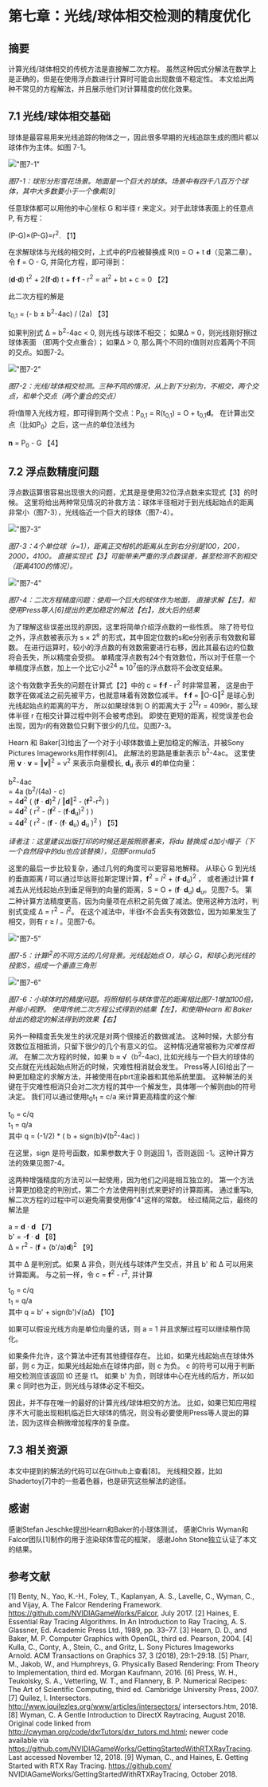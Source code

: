 # 第七章：光线/球体相交检测的精度优化


## 摘要
计算光线/球体相交的传统方法是直接解二次方程。
虽然这种因式分解法在数学上是正确的，但是在使用浮点数进行计算时可能会出现数值不稳定性。
本文给出两种不常见的方程解法，并且展示他们对计算精度的优化效果。


## 7.1 光线/球体相交基础
球体是最容易用来光线追踪的物体之一，因此很多早期的光线追踪生成的图片都以球体作为主体。如图 7-1。

!["图7-1"](Figure7-1.jpeg) 

*图7-1：球形分形雪花场景。地面是一个巨大的球体。场景中有四千八百万个球体，其中大多数要小于一个像素[9]*

任意球体都可以用他的中心坐标 G 和半径 r 来定义。对于此球体表面上的任意点P, 有方程：

(P-G)×(P-G)=r<sup>2</sup>.     【1】

在求解球体与光线的相交时，上式中的P应被替换成 R(t) = O + t **d**（见第二章）。令 **f** = O - G, 并简化方程，即可得到：

(**d**⋅**d**) t<sup>2</sup> + 2(**f**⋅**d**) t + **f**⋅**f** - r<sup>2</sup> = at<sup>2</sup> + bt + c = 0      【2】

此二次方程的解是

t<sub>0,1</sub> = (- b ± b<sup>2</sup>-4ac) / (2a)     【3】

如果判别式 Δ = b<sup>2</sup>-4ac < 0, 则光线与球体不相交；
如果Δ = 0，则光线刚好擦过球体表面 （即两个交点重合）；
如果Δ > 0, 那么两个不同的t值则对应着两个不同的交点。如图7-2。

!["图7-2"](Figure7-2.png) 

*图7-2：光线/球体相交检测。三种不同的情况，从上到下分别为，不相交，两个交点，和单个交点（两个重合的交点）* 

将t值带入光线方程，即可得到两个交点：P<sub>0,1</sub> = R(t<sub>0,1</sub>) = O + t<sub>0,1</sub>**d**。
在计算出交点（比如P<sub>0</sub>）之后，这一点的单位法线为

**n** = P<sub>0</sub> - G        【4】


## 7.2 浮点数精度问题
浮点数运算很容易出现很大的问题，尤其是是使用32位浮点数来实现式【3】的时候。
这里将给出两种常见情况的补救方法：球体半径相对于到光线起始点的距离非常小（图7-3），光线临近一个巨大的球体（图7-4）。

!["图7-3"](Figure7-3.png)

*图7-3：4个单位球（r=1），距离正交相机的距离从左到右分别是100，200，2000，4100。
直接实现式【3】可能带来严重的浮点数误差，甚至检测不到相交（距离4100的情况）。*

!["图7-4"](Figure7-4.png) 

*图7-4：二次方程精度问题：使用一个巨大的球体作为地面，
直接求解【左】，和使用Press等人[6]提出的更加稳定的解法【右】，放大后的结果*

为了理解这些误差出现的原因，这里将简单介绍浮点数的一些性质。
除了符号位之外，浮点数被表示为 s × 2<sup>e</sup> 的形式，其中固定位数的s和e分别表示有效数和幂数。
在进行运算时，较小的浮点数的有效数需要进行右移，因此其最右边的位数将会丢失，所以精度会受损。
单精度浮点数有24个有效数位，所以对于任意一个单精度浮点数，加上一个比它小2<sup>24</sup> ≈ 10<sup>7</sup>倍的浮点数将不会改变结果。

这个有效数字丢失的问题在计算式【2】中的 c = **f**⋅**f** - r<sup>2</sup> 时非常显著，
这是由于数字在做减法之前先被平方，也就意味着有效数位减半。
**f**⋅**f** = ‖O-G‖<sup>2</sup> 是球心到光线起始点的距离的平方，
所以如果球体到 O 的距离大于 2<sup>12</sup>r = 4096r，那么球体半径 r 在相交计算过程中则不会被考虑到。
即使在更短的距离，视觉误差也会出现，因为r的有效数位只剩下很少的几位。见图7-3。

Hearn 和 Baker[3]给出了一个对于小球体数值上更加稳定的解法，并被Sony Pictures Imageworks用作样例[4]。
此解法的思路是重新表示  b<sup>2</sup>-4ac。
这里使用 **v** ⋅ **v** = ‖**v**‖<sup>2</sup> = v<sup>2</sup> 来表示向量模长, **d**<sub>u</sub> 表示 **d**的单位向量：

  b<sup>2</sup>-4ac                                                                                                 <br>
= 4a (b<sup>2</sup>/(4a) - c)                                                                                       <br>
= 4**d**<sup>2</sup> ( (**f** ⋅ **d**)<sup>2</sup> / ‖**d**‖<sup>2</sup>  -  (**f**<sup>2</sup>-r<sup>2</sup>) )    <br>
= 4**d**<sup>2</sup> ( r<sup>2</sup> -  (**f**<sup>2</sup> - (**f**⋅**d**<sub>u</sub>)<sup>2</sup>  ) )             <br>
= 4**d**<sup>2</sup> ( r<sup>2</sup> -  (**f** - (**f**⋅ **d**<sub>u</sub>) **d**<sub>u</sub> )<sup>2</sup> )     【5】

*译者注：这里建议出版打印的时候还是按照原著来，将du 替换成 d加小帽子（下一个自然段中的du也应该替换），见图Formula5*

这里的最后一步比较复杂，通过几何的角度可以更容易地解释。
从球心 G 到光线的垂直距离 *l* 可以通过毕达哥拉斯定理计算，**f**<sup>2</sup> = *l*<sup>2</sup> + (**f**⋅**d**<sub>u</sub>)<sup>2</sup> ，
或者通过计算 **f** 减去从光线起始点到垂足得到的向量的距离，S = O + (**f**⋅ **d**<sub>u</sub>) **d**<sub>u</sub>。见图7-5。
第二种计算方法精度更高，因为向量项在点积之前先做了减法。使用这种方法时，判别式变成 Δ = r<sup>2</sup> − *l*<sup>2</sup>。
在这个减法中，半径r不会丢失有效数位，因为如果发生了相交，则有 r ≥ *l* 。见图7-6。

!["图7-5"](Figure7-5.png) 

*图7-5：计算l<sup>2</sup>的不同方法的几何背景。光线起始点 O，球心 G，和球心到光线的投影S，组成一个垂直三角形*

!["图7-6"](Figure7-6.png)

*图7-6：小球体时的精度问题。将照相机与球体雪花的距离相比图7-1增加100倍，并缩小视野。
使用传统二次方程公式得到的结果【左】，和使用Hearn 和 Baker给出的稳定的解法得到的效果【右】*

另外一种精度丢失发生的状况是对两个很接近的数做减法。
这种时候，大部分有效数位互相抵消，只留下很少的几个有意义的位。
这种情况通常被称为*灾难性相消*。
在解二次方程的时候，如果 b ≈ √（b<sup>2</sup>-4ac), 比如光线与一个巨大的球体的交点就在光线起始点附近的时候，灾难性相消就会发生。
Press等人[6]给出了一种更加稳定的求解方法，并被使用在pbrt渲染器和其他系统里面。
这种解法的关键在于灾难性相消只会对二次方程的其中一个解发生，具体哪一个解则由b的符号决定。
我们可以通过使用t<sub>0</sub>t<sub>1</sub> = c/a 来计算更高精度的这个解:

t<sub>0</sub> = c/q                                      <br>
t<sub>1</sub> = q/a                                      <br>
其中 q = (-1/2) * ( b + sign(b)√(b<sup>2</sup>-4ac) )     <br>

在这里，sign 是符号函数，如果参数大于 0 则返回 1，否则返回 -1。这种计算方法的效果见图7-4。

这两种增强精度的方法可以一起使用，因为他们之间是相互独立的。
第一个方法计算更加稳定的判别式，第二个方法使用判别式来更好的计算距离。
通过重写b, 解二次方程的过程中可以避免需要使用像"4"这样的常数。
经过精简之后，最终的解法是

a = **d** ⋅ **d**         【7】<br>
b' = -**f** ⋅ **d**       【8】<br>
Δ = r<sup>2</sup> - (**f** + (b'/a)**d**)<sup>2</sup>   【9】

其中 Δ 是判别式。如果 Δ 非负，则光线与球体产生交点，并且 b' 和 Δ 可以用来计算距离。
与之前一样，令 c = **f**<sup>2</sup> - r<sup>2</sup>, 并计算 

t<sub>0</sub> = c/q  <br>
t<sub>1</sub> = q/a  <br>
其中 q = b' + sign(b')√(aΔ)        【10】

如果可以假设光线方向是单位向量的话，则 a = 1 并且求解过程可以继续稍作简化。

如果条件允许，这个算法中还有其他捷径存在。
比如，如果光线起始点在球体外部，则 c 为正，如果光线起始点在球体内部，则 c 为负。
c 的符号可以用于判断相交检测应该返回 t0 还是 t1。
如果 b' 为负，则球体中心在光线的后方，所以如果 c 同时也为正，则光线与球体必定不相交。

因此，并不存在唯一的最好的计算光线/球体相交的方法。
比如，如果已知应用程序不大可能出现相机临近巨大球体的情况，则没有必要使用Press等人提出的算法，因为这样会稍微增加程序的复杂度。

## 7.3 相关资源
本文中提到的解法的代码可以在Github上查看[8]。
光线相交器，比如Shadertoy[7]中的一些着色器，也是研究这些解法的途径。

## 感谢
感谢Stefan Jeschke提出Hearn和Baker的小球体测试，
感谢Chris Wyman和Falcor团队[1]制作的用于渲染球体雪花的框架，
感谢John Stone独立认证了本文的结果。

## 参考文献
[1] Benty, N., Yao, K.-H., Foley, T., Kaplanyan, A. S., Lavelle, C., Wyman, C., and Vijay, A. The Falcor Rendering Framework. https://github.com/NVIDIAGameWorks/Falcor, July 2017.
[2] Haines, E. Essential Ray Tracing Algorithms. In An Introduction to Ray Tracing, A. S. Glassner, Ed. Academic Press Ltd., 1989, pp. 33–77.
[3] Hearn, D. D., and Baker, M. P. Computer Graphics with OpenGL, third ed. Pearson, 2004.
[4] Kulla, C., Conty, A., Stein, C., and Gritz, L. Sony Pictures Imageworks Arnold. ACM Transactions on Graphics 37, 3 (2018), 29:1–29:18.
[5] Pharr, M., Jakob, W., and Humphreys, G. Physically Based Rendering: From Theory to Implementation, third ed. Morgan Kaufmann, 2016.
[6] Press, W. H., Teukolsky, S. A., Vetterling, W. T., and Flannery, B. P. Numerical Recipes: The Art of Scientific Computing, third ed. Cambridge University Press, 2007.
[7] Quílez, I. Intersectors. http://www.iquilezles.org/www/articles/intersectors/ intersectors.htm, 2018.
[8] Wyman, C. A Gentle Introduction to DirectX Raytracing, August 2018. Original code linked from http://cwyman.org/code/dxrTutors/dxr_tutors.md.html; newer code available via https://github.com/NVIDIAGameWorks/GettingStartedWithRTXRayTracing. Last accessed November 12, 2018.
[9] Wyman, C., and Haines, E. Getting Started with RTX Ray Tracing. https://github.com/ NVIDIAGameWorks/GettingStartedWithRTXRayTracing, October 2018.